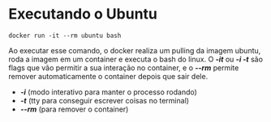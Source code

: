 # Executando o Ubuntu

```docker
docker run -it --rm ubuntu bash
```

Ao executar esse comando, o docker realiza um pulling da imagem ubuntu, roda a imagem em um container e executa o bash do linux. O **_-it_** ou **_-i -t_** são flags que vão permitir a sua interação no container, e o **_--rm_** permite remover automaticamente o container depois que sair dele.

- **_-i_** (modo interativo para manter o processo rodando)
- **_-t_** (tty para conseguir escrever coisas no terminal)
- **_--rm_** (para remover o container)
